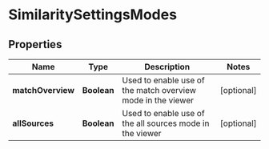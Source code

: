 

# SimilaritySettingsModes


## Properties

Name | Type | Description | Notes
------------ | ------------- | ------------- | -------------
**matchOverview** | **Boolean** | Used to enable use of the match overview mode in the viewer |  [optional]
**allSources** | **Boolean** | Used to enable use of the all sources mode in the viewer |  [optional]



